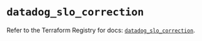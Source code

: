 # `datadog_slo_correction`

Refer to the Terraform Registry for docs: [`datadog_slo_correction`](https://registry.terraform.io/providers/datadog/datadog/3.61.0/docs/resources/slo_correction).
